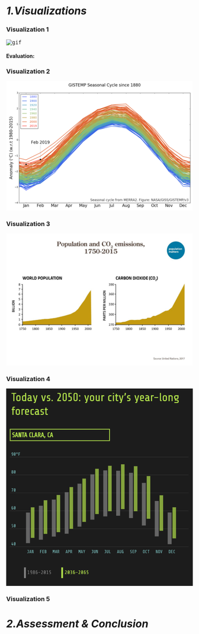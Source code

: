 # *1.Visualizations*

### Visualization 1

<kbd>![gif](images/3.gif)</kbd>

#### Evaluation:

### Visualization 2

<kbd>![png](images/4.png)</kbd>




### Visualization 3

<kbd>![img](images/2.jpg)</kbd>

### Visualization 4

<kbd>![img](images/5.png)</kbd>

### Visualization 5



# *2.Assessment & Conclusion*